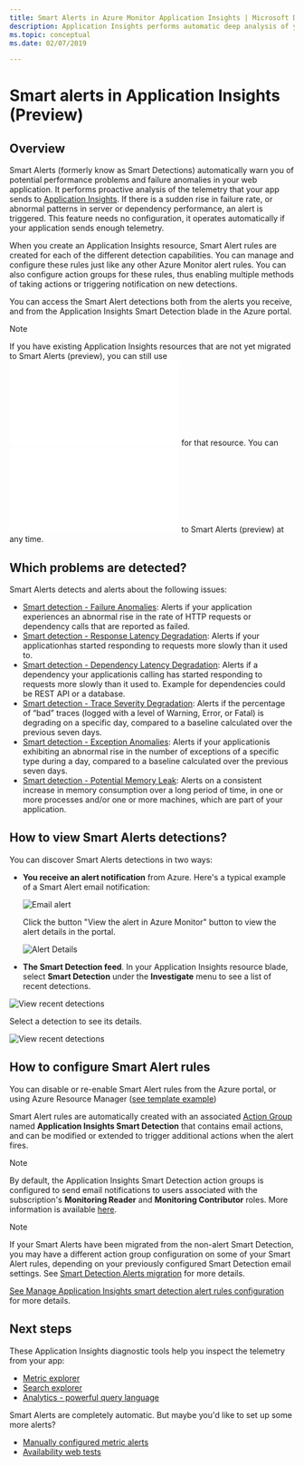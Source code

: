 ```yaml
---
title: Smart Alerts in Azure Monitor Application Insights | Microsoft Docs
description: Application Insights performs automatic deep analysis of your app telemetry and warns you of potential problems or performance degradation. Now alerting on found anomalies
ms.topic: conceptual
ms.date: 02/07/2019

---
```


# Smart alerts in Application Insights (Preview)

## Overview

Smart Alerts (formerly know as Smart Detections) automatically warn you of potential performance problems and failure anomalies in your web application. It performs proactive analysis of the telemetry that your app sends to [Application Insights](./app-insights-overview.md). If there is a sudden rise in failure rate, or abnormal patterns in server or dependency performance, an alert is triggered. This feature needs no configuration, it operates automatically if your application sends enough telemetry.

When you create an Application Insights resource, Smart Alert rules are created for each of the different detection capabilities. You can manage and configure these rules just like any other Azure Monitor alert rules. You can also configure action groups for these rules, thus enabling multiple methods of taking actions or triggering notification on new detections.

You can access the Smart Alert detections both from the alerts you receive, and from the Application Insights Smart Detection blade in the Azure portal.

> [!NOTE]
> If you have existing Application Insights resources that are not yet migrated to Smart Alerts (preview), you can still use ![Smart Detections](../app/proactive-diagnostics.md) for that resource. You can ![migrate](.alerts-smart-detections-migration.md) to Smart Alerts (preview) at any time.

## Which problems are detected?

Smart Alerts detects and alerts about the following issues:

* [Smart detection - Failure Anomalies](./proactive-failure-diagnostics.md): Alerts if your application experiences an abnormal rise in the rate of HTTP requests or dependency calls that are reported as failed.
* [Smart detection - Response Latency Degradation](./alerts-response-latency-degradation.md): Alerts if your applicationhas started responding to requests more slowly than it used to.
* [Smart detection - Dependency Latency Degradation](./alerts-dependency-latency-degradation.md): Alerts if a dependency your applicationis calling has started responding to requests more slowly than it used to. Example for dependencies could be REST API or a database.
* [Smart detection - Trace Severity Degradation](./alerts-trace-severity-degradation.md): Alerts if the percentage of “bad” traces (logged with a level of Warning, Error, or Fatal) is degrading on a specific day, compared to a baseline calculated over the previous seven days.
* [Smart detection - Exception Anomalies](./alerts-exception-anomalies.md): Alerts if your applicationis exhibiting an abnormal rise in the number of exceptions of a specific type during a day, compared to a baseline calculated over the previous seven days.
* [Smart detection - Potential Memory Leak](./alerts-potential-memory-leak.md): Alerts on a consistent increase in memory consumption over a long period of time, in one or more processes and/or one or more machines, which are part of your application.

## How to view Smart Alerts detections?

You can discover Smart Alerts detections in two ways:

* **You receive an alert notification** from Azure. Here's a typical example of a Smart Alert email notification:
  
    ![Email alert](media/Smart-Detections-Alerts/Smart-Detection-Feed.png)
  
    Click the button "View the alert in Azure Monitor" button to view the alert details in the portal.
  
    ![Alert Details](media/Smart-Detections-Alerts/Smart-Detection-Feed.png)

* **The Smart Detection feed**. In your Application Insights resource blade, select **Smart Detection** under the **Investigate** menu to see a list of recent detections.

![View recent detections](media/Smart-Detections-Alerts/Smart-Detection-Feed.png)

Select a detection to see its details.

![View recent detections](media/Smart-Detections-Alerts/Smart-Detection-Feed.png)

## How to configure Smart Alert rules

You can disable or re-enable Smart Alert rules from the Azure portal, or using Azure Resource Manager ([see template example](./smart-detection-alerts-arm-config.md))

Smart Alert rules are automatically created with an associated [Action Group](../platform/action-groups.md) named **Application Insights Smart Detection** that contains email actions, and can be modified or extended to trigger additional actions when the alert fires.

> [!NOTE]
> By default, the Application Insights Smart Detection action groups is configured to send email notifications to users associated with the subscription's **Monitoring Reader** and **Monitoring Contributor** roles. More information is available [here](./smart-detection-alerts-configuration.md).

> [!NOTE]
> If your Smart Alerts have been migrated from the non-alert Smart Detection, you may have a different action group configuration on some of your Smart Alert rules, depending on your previously configured Smart Detection email settings. See [Smart Detection Alerts migration](./smart-detection-alerts-migration.md) for more details.

[See Manage Application Insights smart detection alert rules configuration](./smart-detection-alerts-configuration.md) for more details.

## Next steps

These Application Insights diagnostic tools help you inspect the telemetry from your app:

* [Metric explorer](../platform/metrics-charts.md)
* [Search explorer](./diagnostic-search.md)
* [Analytics - powerful query language](../log-query/log-analytics-tutorial.md)

Smart Alerts are completely automatic. But maybe you'd like to set up some more alerts?

* [Manually configured metric alerts](../platform/alerts-log.md)
* [Availability web tests](./monitor-web-app-availability.md)